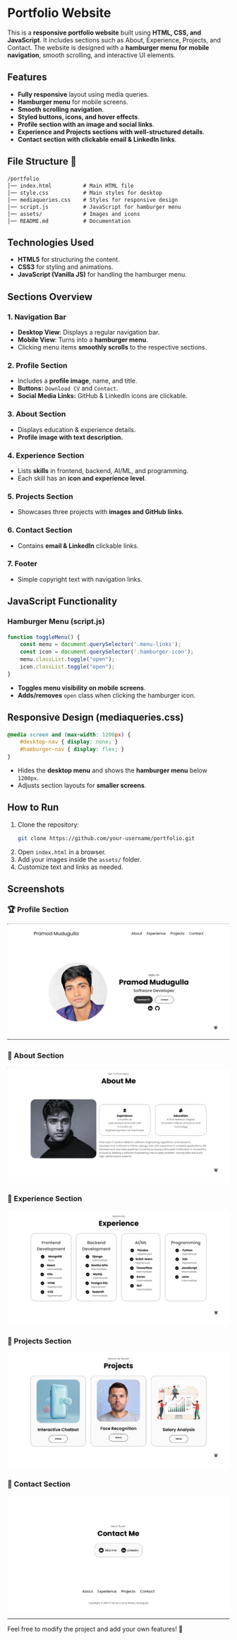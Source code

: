 # Portfolio Website

This is a **responsive portfolio website** built using **HTML, CSS, and JavaScript**. It includes sections such as About, Experience, Projects, and Contact. The website is designed with a **hamburger menu for mobile navigation**, smooth scrolling, and interactive UI elements.

## Features
- **Fully responsive** layout using media queries.
- **Hamburger menu** for mobile screens.
- **Smooth scrolling navigation**.
- **Styled buttons, icons, and hover effects**.
- **Profile section with an image and social links**.
- **Experience and Projects sections with well-structured details**.
- **Contact section with clickable email & LinkedIn links**.

## File Structure 📂
```
/portfolio
│── index.html          # Main HTML file
│── style.css           # Main styles for desktop
│── mediaqueries.css    # Styles for responsive design
│── script.js           # JavaScript for hamburger menu
│── assets/             # Images and icons
│── README.md           # Documentation
```

## Technologies Used 
- **HTML5** for structuring the content.
- **CSS3** for styling and animations.
- **JavaScript (Vanilla JS)** for handling the hamburger menu.

## Sections Overview
### 1. **Navigation Bar**
- **Desktop View**: Displays a regular navigation bar.
- **Mobile View**: Turns into a **hamburger menu**.
- Clicking menu items **smoothly scrolls** to the respective sections.

### 2. **Profile Section**
- Includes a **profile image**, name, and title.
- **Buttons:** `Download CV` and `Contact`.
- **Social Media Links:** GitHub & LinkedIn icons are clickable.

### 3. **About Section**
- Displays education & experience details.
- **Profile image with text description.**

### 4. **Experience Section**
- Lists **skills** in frontend, backend, AI/ML, and programming.
- Each skill has an **icon and experience level**.

### 5. **Projects Section**
- Showcases three projects with **images and GitHub links**.

### 6. **Contact Section**
- Contains **email & LinkedIn** clickable links.

### 7. **Footer**
- Simple copyright text with navigation links.

## JavaScript Functionality
### **Hamburger Menu (script.js)**
```javascript
function toggleMenu() {
    const menu = document.querySelector('.menu-links');
    const icon = document.querySelector('.hamburger-icon');
    menu.classList.toggle("open");
    icon.classList.toggle("open");
}
```
- **Toggles menu visibility on mobile screens**.
- **Adds/removes** `open` class when clicking the hamburger icon.

## Responsive Design (mediaqueries.css)
```css
@media screen and (max-width: 1200px) {
    #desktop-nav { display: none; }
    #hamburger-nav { display: flex; }
}
```
- Hides the **desktop menu** and shows the **hamburger menu** below `1200px`.
- Adjusts section layouts for **smaller screens**.

## How to Run
1. Clone the repository:
   ```sh
   git clone https://github.com/your-username/portfolio.git
   ```
2. Open `index.html` in a browser.
3. Add your images inside the `assets/` folder.
4. Customize text and links as needed.

## Screenshots

### 🏆 Profile Section
![Profile Section](assets/profile_section.png)

### 📖 About Section
![About Section](assets/about_section.png)

### 💼 Experience Section
![Experience Section](assets/experience_section.png)

### 🚀 Projects Section
![Projects Section](assets/projects_section.png)

### 📩 Contact Section
![Contact Section](assets/contact_section.png)

---

Feel free to modify the project and add your own features! 🚀
